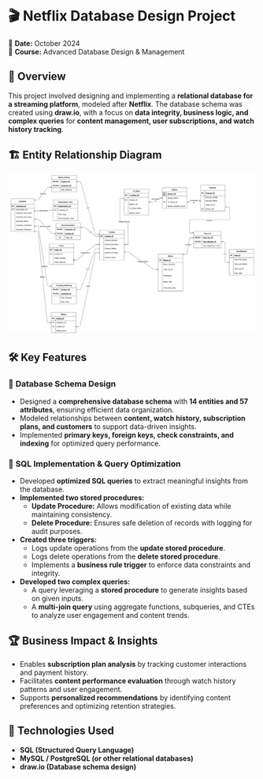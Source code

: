 # 🎬 Netflix Database Design Project  

📅 **Date:** October 2024  
📌 **Course:** Advanced Database Design & Management  

## 📖 Overview  
This project involved designing and implementing a **relational database for a streaming platform**, modeled after **Netflix**. The database schema was created using **draw.io**, with a focus on **data integrity, business logic, and complex queries** for **content management, user subscriptions, and watch history tracking**.  

## 🏗️ Entity Relationship Diagram  
![ERD](erd.jpg)  

## 🛠️ Key Features  
### 📌 **Database Schema Design**  
- Designed a **comprehensive database schema** with **14 entities and 57 attributes**, ensuring efficient data organization.  
- Modeled relationships between **content, watch history, subscription plans, and customers** to support data-driven insights.  
- Implemented **primary keys, foreign keys, check constraints, and indexing** for optimized query performance.  

### 📝 **SQL Implementation & Query Optimization**  
- Developed **optimized SQL queries** to extract meaningful insights from the database.  
- **Implemented two stored procedures:**  
  - **Update Procedure:** Allows modification of existing data while maintaining consistency.  
  - **Delete Procedure:** Ensures safe deletion of records with logging for audit purposes.  
- **Created three triggers:**  
  - Logs update operations from the **update stored procedure**.  
  - Logs delete operations from the **delete stored procedure**.  
  - Implements a **business rule trigger** to enforce data constraints and integrity.  
- **Developed two complex queries:**  
  - A query leveraging a **stored procedure** to generate insights based on given inputs.  
  - A **multi-join query** using aggregate functions, subqueries, and CTEs to analyze user engagement and content trends.  

## 🏆 Business Impact & Insights  
- Enables **subscription plan analysis** by tracking customer interactions and payment history.  
- Facilitates **content performance evaluation** through watch history patterns and user engagement.  
- Supports **personalized recommendations** by identifying content preferences and optimizing retention strategies.  

## 🚀 Technologies Used  
- **SQL (Structured Query Language)**  
- **MySQL / PostgreSQL (or other relational databases)**  
- **draw.io (Database schema design)**  
